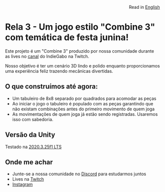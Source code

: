 <p align="right">
  Read in <a href="https://github.com/indiegabo/rela3">English</a>
</p>

# Rela 3 - Um jogo estilo "Combine 3" com temática de festa junina!

Este projeto é um "Combine 3" produzido por nossa comunidade durante as lives no [canal](https://twitch.tv/indiegabo_dev) do IndieGabo na Twitch.

Nosso objetivo é ter um cenário 3D lindo e polido enquanto proporcionamos uma experiência feliz trazendo mecânicas divertidas.

## O que construímos até agora:

- Um tabuleiro de 8x8 separado por quadrados para acomodar as peças
- Ao iniciar o jogo o tabuleiro é populado com as peças garantindo que não existam combinações antes do primeiro movimento de quem joga
- As movimentações de quem joga já estão sendo registradas. Usaremos isso com sabedoria.

## Versão da Unity

Testado na [2020.3.25f1 LTS](https://unity3d.com/pt/unity/whats-new/2020.3.25)

## Onde me achar

- Junte-se a nossa comunidade no [Discord](https://discord.gg/uvgWxNPk) para estudarmos juntos
- Lives na [Twitch](https://twitch.tv/indiegabo_dev)
- [Instagram](https://instagram.com/indiegabo)
